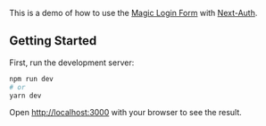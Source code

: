 This is a demo of how to use the [Magic Login Form](https://magic.link/docs/login-form) with [Next-Auth](https://next-auth.js.org/).

## Getting Started

First, run the development server:

```bash
npm run dev
# or
yarn dev
```

Open [http://localhost:3000](http://localhost:3000) with your browser to see the result.

